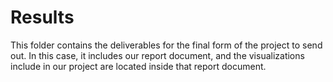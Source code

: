 # Results
This folder contains the deliverables for the final form of the project to send out. In this case, it includes our report document, and the visualizations include in our project are located inside that report document.